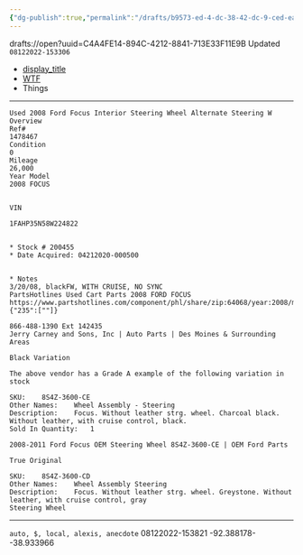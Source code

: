 ```yaml
---
{"dg-publish":true,"permalink":"/drafts/b9573-ed-4-dc-38-42-dc-9-ced-ea-131396-b88-a/","dgHomeLink":true,"dgPassFrontmatter":false}
---
```


drafts://open?uuid=C4A4FE14-894C-4212-8841-713E33F11E9B
Updated `08122022-153306`

- [display_title](drafts://open?uuid=C4A4FE14-894C-4212-8841-713E33F11E9B)
- [WTF](https://davidblue.wtf/drafts/C4A4FE14-894C-4212-8841-713E33F11E9B.html)
- Things

---
```
Used 2008 Ford Focus Interior Steering Wheel Alternate Steering W
Overview
Ref#
1478467
Condition
0
Mileage
26,000
Year Model
2008 FOCUS


VIN

1FAHP35N58W224822


* Stock # 200455
* Date Acquired: 04212020-000500


* Notes
3/20/08, blackFW, WITH CRUISE, NO SYNC
PartsHotlines Used Cart Parts 2008 FORD FOCUS
https://www.partshotlines.com/component/phl/share/zip:64068/year:2008/make:FORD/model:282/parts:{"235":[""]}

866-488-1390 Ext 142435
Jerry Carney and Sons, Inc | Auto Parts | Des Moines & Surrounding Areas

Black Variation

The above vendor has a Grade A example of the following variation in stock

SKU:	8S4Z-3600-CE
Other Names:	Wheel Assembly - Steering
Description:	Focus. Without leather strg. wheel. Charcoal black. Without leather, with cruise control, black.
Sold In Quantity:	1

2008-2011 Ford Focus OEM Steering Wheel 8S4Z-3600-CE | OEM Ford Parts

True Original

SKU:	8S4Z-3600-CD
Other Names:	Wheel Assembly Steering
Description:	Focus. Without leather strg. wheel. Greystone. Without leather, with cruise control, gray
Steering Wheel
```

---

`auto, $, local, alexis, anecdote`
08122022-153821
-92.388178--38.933966